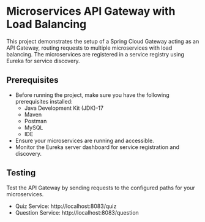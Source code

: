 # Microservices API Gateway with Load Balancing

This project demonstrates the setup of a Spring Cloud Gateway acting as an API Gateway, routing requests to multiple microservices with load balancing. The microservices are registered in a service registry using Eureka for service discovery.


## Prerequisites

* Before running the project, make sure you have the following prerequisites installed:
  - Java Development Kit (JDK)-17
  - Maven
  - Postman
  - MySQL
  - IDE
* Ensure your microservices are running and accessible.
* Monitor the Eureka server dashboard for service registration and discovery.

## Testing

Test the API Gateway by sending requests to the configured paths for your microservices.

- Quiz Service: http://localhost:8083/quiz
- Question Service: http://localhost:8083/question



